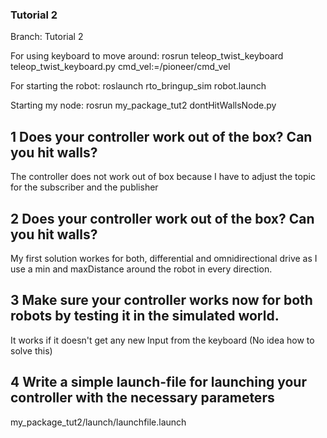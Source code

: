 ### Tutorial 2

Branch: Tutorial 2


For using keyboard to move around: rosrun teleop_twist_keyboard teleop_twist_keyboard.py cmd_vel:=/pioneer/cmd_vel

For starting the robot: roslaunch rto_bringup_sim robot.launch

Starting my node: rosrun my_package_tut2 dontHitWallsNode.py





## 1 Does your controller work out of the box? Can you hit walls?
The controller does not work out of box because I have to adjust the topic for the subscriber and the publisher


## 2 Does your controller work out of the box? Can you hit walls?
My first solution workes for both, differential and omnidirectional drive as I use a min and maxDistance around the robot in every direction.

## 3 Make sure your controller works now for both robots by testing it in the simulated world.
It works if it doesn't get any new Input from the keyboard (No idea how to solve this)

## 4  Write a simple launch-file for launching your controller with the necessary parameters
my_package_tut2/launch/launchfile.launch

